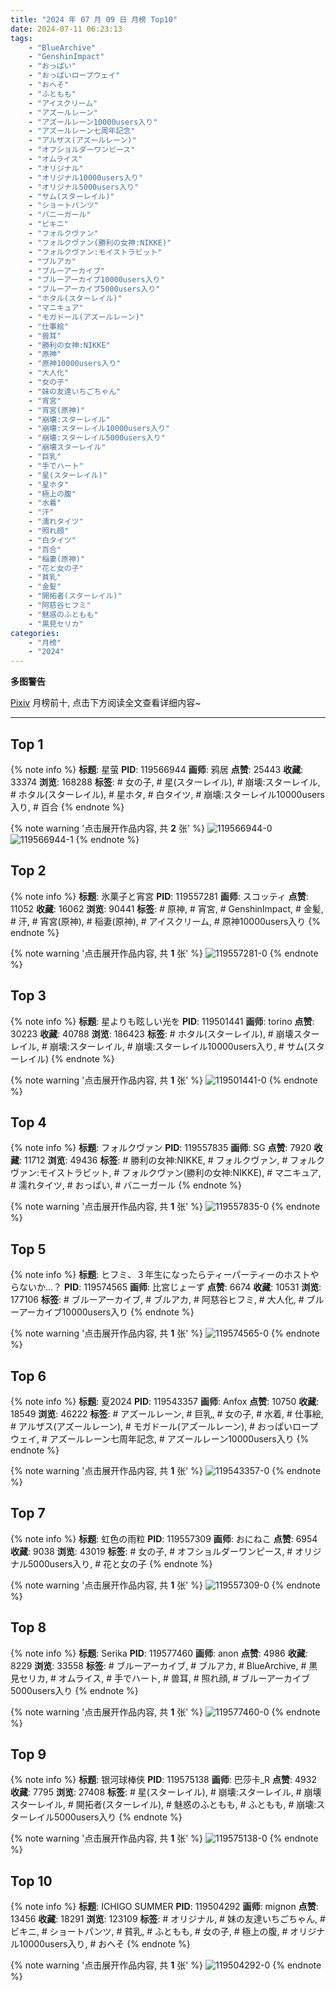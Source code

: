 ```yaml
---
title: "2024 年 07 月 09 日 月榜 Top10"
date: 2024-07-11 06:23:13
tags:
    - "BlueArchive"
    - "GenshinImpact"
    - "おっぱい"
    - "おっぱいロープウェイ"
    - "おへそ"
    - "ふともも"
    - "アイスクリーム"
    - "アズールレーン"
    - "アズールレーン10000users入り"
    - "アズールレーン七周年記念"
    - "アルザス(アズールレーン)"
    - "オフショルダーワンピース"
    - "オムライス"
    - "オリジナル"
    - "オリジナル10000users入り"
    - "オリジナル5000users入り"
    - "サム(スターレイル)"
    - "ショートパンツ"
    - "バニーガール"
    - "ビキニ"
    - "フォルクヴァン"
    - "フォルクヴァン(勝利の女神:NIKKE)"
    - "フォルクヴァン:モイストラビット"
    - "ブルアカ"
    - "ブルーアーカイブ"
    - "ブルーアーカイブ10000users入り"
    - "ブルーアーカイブ5000users入り"
    - "ホタル(スターレイル)"
    - "マニキュア"
    - "モガドール(アズールレーン)"
    - "仕事絵"
    - "兽耳"
    - "勝利の女神:NIKKE"
    - "原神"
    - "原神10000users入り"
    - "大人化"
    - "女の子"
    - "妹の友達いちごちゃん"
    - "宵宮"
    - "宵宮(原神)"
    - "崩壊:スターレイル"
    - "崩壊:スターレイル10000users入り"
    - "崩壊:スターレイル5000users入り"
    - "崩壊スターレイル"
    - "巨乳"
    - "手でハート"
    - "星(スターレイル)"
    - "星ホタ"
    - "極上の腹"
    - "水着"
    - "汗"
    - "濡れタイツ"
    - "照れ顔"
    - "白タイツ"
    - "百合"
    - "稲妻(原神)"
    - "花と女の子"
    - "貧乳"
    - "金髪"
    - "開拓者(スターレイル)"
    - "阿慈谷ヒフミ"
    - "魅惑のふともも"
    - "黒見セリカ"
categories:
    - "月榜"
    - "2024"
---
```


<i class="fa fa-triangle-exclamation"></i>**多图警告**<i class="fa fa-triangle-exclamation"></i>

[Pixiv](https://www.pixiv.net/) 月榜前十, 点击下方阅读全文查看详细内容~

<!-- more -->

---

## Top 1

{% note info %}
**标题**: 星萤
**PID**: 119566944 **画师**: 鸦居
**点赞**: 25443 **收藏**: 33374 **浏览**: 168288
**标签**: # 女の子, # 星(スターレイル), # 崩壊:スターレイル, # ホタル(スターレイル), # 星ホタ, # 白タイツ, # 崩壊:スターレイル10000users入り, # 百合
{% endnote %}

{% note warning '点击展开作品内容, 共 **2** 张' %}
![119566944-0](https://i.pixiv.re/img-original/img/2024/06/12/10/39/43/119566944_p0.jpg)
![119566944-1](https://i.pixiv.re/img-original/img/2024/06/12/10/39/43/119566944_p1.jpg)
{% endnote %}

## Top 2

{% note info %}
**标题**: 氷菓子と宵宮
**PID**: 119557281 **画师**: スコッティ
**点赞**: 11052 **收藏**: 16062 **浏览**: 90441
**标签**: # 原神, # 宵宮, # GenshinImpact, # 金髪, # 汗, # 宵宮(原神), # 稲妻(原神), # アイスクリーム, # 原神10000users入り
{% endnote %}

{% note warning '点击展开作品内容, 共 **1** 张' %}
![119557281-0](https://i.pixiv.re/img-original/img/2024/06/12/00/00/25/119557281_p0.jpg)
{% endnote %}

## Top 3

{% note info %}
**标题**: 星よりも眩しい光を
**PID**: 119501441 **画师**: torino
**点赞**: 30223 **收藏**: 40788 **浏览**: 186423
**标签**: # ホタル(スターレイル), # 崩壊スターレイル, # 崩壊:スターレイル, # 崩壊:スターレイル10000users入り, # サム(スターレイル)
{% endnote %}

{% note warning '点击展开作品内容, 共 **1** 张' %}
![119501441-0](https://i.pixiv.re/img-original/img/2024/06/10/00/01/02/119501441_p0.jpg)
{% endnote %}

## Top 4

{% note info %}
**标题**: フォルクヴァン
**PID**: 119557835 **画师**: SG
**点赞**: 7920 **收藏**: 11712 **浏览**: 49436
**标签**: # 勝利の女神:NIKKE, # フォルクヴァン, # フォルクヴァン:モイストラビット, # フォルクヴァン(勝利の女神:NIKKE), # マニキュア, # 濡れタイツ, # おっぱい, # バニーガール
{% endnote %}

{% note warning '点击展开作品内容, 共 **1** 张' %}
![119557835-0](https://i.pixiv.re/img-original/img/2024/06/12/00/08/23/119557835_p0.png)
{% endnote %}

## Top 5

{% note info %}
**标题**: ヒフミ、３年生になったらティーパーティーのホストやらないか…？
**PID**: 119574565 **画师**: 比宮じょーず
**点赞**: 6674 **收藏**: 10531 **浏览**: 177106
**标签**: # ブルーアーカイブ, # ブルアカ, # 阿慈谷ヒフミ, # 大人化, # ブルーアーカイブ10000users入り
{% endnote %}

{% note warning '点击展开作品内容, 共 **1** 张' %}
![119574565-0](https://i.pixiv.re/img-original/img/2024/06/12/18/27/28/119574565_p0.png)
{% endnote %}

## Top 6

{% note info %}
**标题**: 夏2024
**PID**: 119543357 **画师**: Anfox
**点赞**: 10750 **收藏**: 18549 **浏览**: 46222
**标签**: # アズールレーン, # 巨乳, # 女の子, # 水着, # 仕事絵, # アルザス(アズールレーン), # モガドール(アズールレーン), # おっぱいロープウェイ, # アズールレーン七周年記念, # アズールレーン10000users入り
{% endnote %}

{% note warning '点击展开作品内容, 共 **1** 张' %}
![119543357-0](https://i.pixiv.re/img-original/img/2024/06/11/14/46/33/119543357_p0.png)
{% endnote %}

## Top 7

{% note info %}
**标题**: 虹色の雨粒
**PID**: 119557309 **画师**: おにねこ
**点赞**: 6954 **收藏**: 9038 **浏览**: 43019
**标签**: # 女の子, # オフショルダーワンピース, # オリジナル5000users入り, # 花と女の子
{% endnote %}

{% note warning '点击展开作品内容, 共 **1** 张' %}
![119557309-0](https://i.pixiv.re/img-original/img/2024/06/12/00/00/30/119557309_p0.jpg)
{% endnote %}

## Top 8

{% note info %}
**标题**: Serika
**PID**: 119577460 **画师**: anon
**点赞**: 4986 **收藏**: 8229 **浏览**: 33558
**标签**: # ブルーアーカイブ, # ブルアカ, # BlueArchive, # 黒見セリカ, # オムライス, # 手でハート, # 兽耳, # 照れ顔, # ブルーアーカイブ5000users入り
{% endnote %}

{% note warning '点击展开作品内容, 共 **1** 张' %}
![119577460-0](https://i.pixiv.re/img-original/img/2024/06/12/20/19/15/119577460_p0.jpg)
{% endnote %}

## Top 9

{% note info %}
**标题**: 银河球棒侠
**PID**: 119575138 **画师**: 巴莎卡_R
**点赞**: 4932 **收藏**: 7795 **浏览**: 27408
**标签**: # 星(スターレイル), # 崩壊:スターレイル, # 崩壊スターレイル, # 開拓者(スターレイル), # 魅惑のふともも, # ふともも, # 崩壊:スターレイル5000users入り
{% endnote %}

{% note warning '点击展开作品内容, 共 **1** 张' %}
![119575138-0](https://i.pixiv.re/img-original/img/2024/06/12/18/52/14/119575138_p0.jpg)
{% endnote %}

## Top 10

{% note info %}
**标题**: ICHIGO SUMMER
**PID**: 119504292 **画师**: mignon
**点赞**: 13456 **收藏**: 18291 **浏览**: 123109
**标签**: # オリジナル, # 妹の友達いちごちゃん, # ビキニ, # ショートパンツ, # 貧乳, # ふともも, # 女の子, # 極上の腹, # オリジナル10000users入り, # おへそ
{% endnote %}

{% note warning '点击展开作品内容, 共 **1** 张' %}
![119504292-0](https://i.pixiv.re/img-original/img/2024/06/10/01/23/35/119504292_p0.jpg)
{% endnote %}
